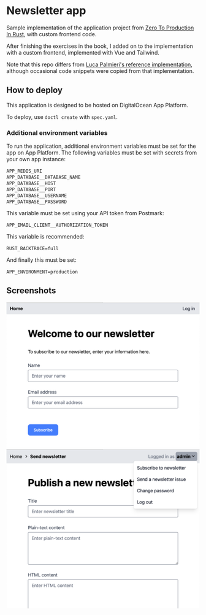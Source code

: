 # Newsletter app

Sample implementation of the application project from [Zero To Production In Rust](https://zero2prod.com), with custom frontend code.

After finishing the exercises in the book, I added on to the implementation with a custom frontend, implemented with Vue and Tailwind.

Note that this repo differs from [Luca Palmieri's reference implementation](https://github.com/LukeMathWalker/zero-to-production), although occasional code snippets were copied from that implementation.

## How to deploy
This application is designed to be hosted on DigitalOcean App Platform.

To deploy, use `doctl create` with `spec.yaml`.

### Additional environment variables
To run the application, additional environment variables must be set for the app on App Platform. The following variables must be set with secrets from your own app instance:

```
APP_REDIS_URI
APP_DATABASE__DATABASE_NAME
APP_DATABASE__HOST
APP_DATABASE__PORT
APP_DATABASE__USERNAME
APP_DATABASE__PASSWORD
```

This variable must be set using your API token from Postmark:

```
APP_EMAIL_CLIENT__AUTHORIZATION_TOKEN
```

This variable is recommended:

```
RUST_BACKTRACE=full
```

And finally this must be set:

```
APP_ENVIRONMENT=production
```


## Screenshots

<img src="./home-page.png">

<img src="./send-newsletter.png">
